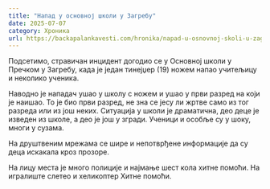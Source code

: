 ```yaml
---
title: "Напад у основној школи у Загребу"
date: 2025-07-07
category: Хроника
url: https://backapalankavesti.com/hronika/napad-u-osnovnoj-skoli-u-zagrebu/
---
```


Подсетимо, стравичан инцидент догодио се у Основној школи у Пречком у Загребу, када је један тинејџер (19) ножем напао учитељицу и неколико ученика.

Наводно је нападач ушао у школу с ножем и ушао у први разред на који је наишао. То је био први разред, не зна се јесу ли жртве само из тог разреда или из још неких. Ситуација у школи је драматична, део деце је изведен из школе, а део је још у згради. Ученици и особље су у шоку, многи у сузама.

На друштвеним мрежама се шире и непотврђене информације да су деца искакала кроз прозоре.

На лицу места је много полиције и најмање шест кола хитне помоћи. На игралиште слетео и хеликоптер Хитне помоћи.
